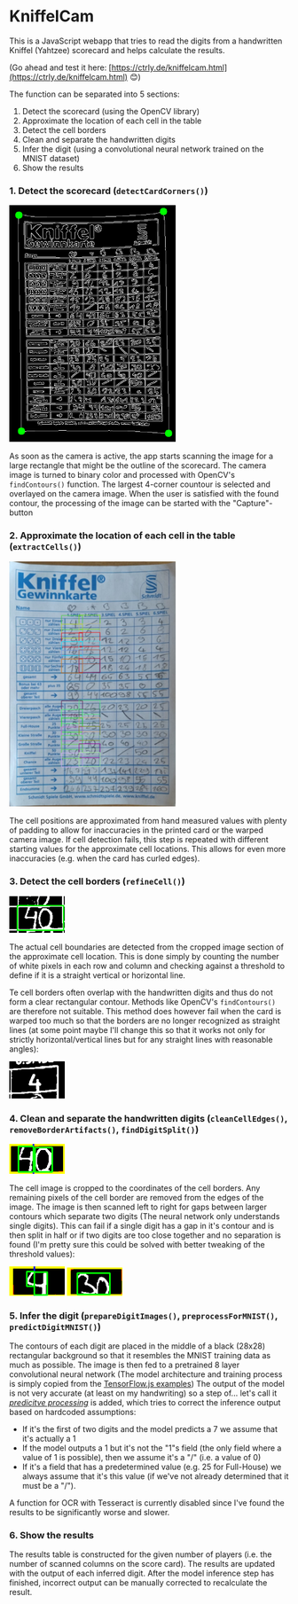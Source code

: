 # KniffelCam

This is a JavaScript webapp that tries to read the digits from a handwritten Kniffel (Yahtzee) scorecard and helps calculate the results.

(Go ahead and test it here: [https://ctrly.de/kniffelcam.html](https://ctrly.de/kniffelcam.html) 😊)

The function can be separated into 5 sections:
 1. Detect the scorecard (using the OpenCV library)
 2. Approximate the location of each cell in the table
 3. Detect the cell borders
 4. Clean and separate the handwritten digits
 5. Infer the digit (using a convolutional neural network trained on the MNIST dataset)
 6. Show the results

### 1. Detect the scorecard (`detectCardCorners()`)
<img src="readme/card_detection.png" width="300"/>  

As soon as the camera is active, the app starts scanning the image for a large rectangle that might be the outline of the scorecard.
The camera image is turned to binary color and processed with OpenCV's `findContours()` function. The largest 4-corner countour is selected and overlayed on the camera image. When the user is satisfied with the found contour, the processing of the image can be started with the "Capture"-button

### 2. Approximate the location of each cell in the table (`extractCells()`)
<img src="readme/table_approximation.png" width="300"/>  

The cell positions are approximated from hand measured values with plenty of padding to allow for inaccuracies in the printed card or the warped camera image. If cell detection fails, this step is repeated with different starting values for the approximate cell locations. This allows for even more inaccuracies (e.g. when the card has curled edges).

### 3. Detect the cell borders (`refineCell()`)
<img src="readme/cell_refinement.png" width="100"/>  

The actual cell boundaries are detected from the cropped image section of the approximate cell location. This is done simply by counting the number of white pixels in each row and column and checking against a threshold to define if it is a straight vertical or horizontal line.

Te cell borders often overlap with the handwritten digits and thus do not form a clear rectangular contour. Methods like OpenCV's `findContours()` are therefore not suitable. This method does however fail when the card is warped too much so that the borders are no longer recognized as straight lines (at some point maybe I'll change this so that it works not only for strictly horizontal/vertical lines but for any straight lines with reasonable angles):

<img src="readme/cell_refinement_failed.png" width="100"/>  


### 4. Clean and separate the handwritten digits (`cleanCellEdges()`, `removeBorderArtifacts()`, `findDigitSplit()`)
<img src="readme/cell_cleanup.png" width="100"/>  

The cell image is cropped to the coordinates of the cell borders. Any remaining pixels of the cell border are removed from the edges of the image. The image is then scanned left to right for gaps between larger contours which separate two digits (The neural network only understands single digits).
This can fail if a single digit has a gap in it's contour and is then split in half or if two digits are too close together and no separation is found (I'm pretty sure this could be solved with better tweaking of the threshold values):

<img src="readme/false_separation.png" width="100"/>  
<img src="readme/not_separated.png" width="100"/>

### 5. Infer the digit (`prepareDigitImages()`, `preprocessForMNIST()`, `predictDigitMNIST()`)
The contours of each digit are placed in the middle of a black (28x28) rectangular background so that it resembles the MNIST training data as much as possible. The image is then fed to a pretrained 8 layer convolutional neural network (The model architecture and training process is simply copied from the [TensorFlow.js examples](https://github.com/tensorflow/tfjs-examples/tree/master/mnist))
The output of the model is not very accurate (at least on my handwriting) so a step of... let's call it [*predicitve processing*](https://en.wikipedia.org/wiki/Predictive_coding) is added, which tries to correct the inference output based on hardcoded assumptions:
 - If it's the first of two digits and the model predicts a 7 we assume that it's actually a 1
 - If the model outputs a 1 but it's not the "1"s field (the only field where a value of 1 is possible), then we assume it's a "/" (i.e. a value of 0)
 - If it's a field that has a predetermined value (e.g. 25 for Full-House) we always assume that it's this value (if we've not already determined that it must be a "/").

A function for OCR with Tesseract is currently disabled since I've found the results to be significantly worse and slower.

### 6. Show the results
The results table is constructed for the given number of players (i.e. the number of scanned columns on the score card). The results are updated with the output of each inferred digit. After the model inference step has finished, incorrect output can be manually corrected to recalculate the result.